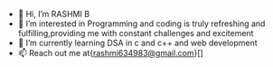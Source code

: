 - 👋 Hi, I’m RASHMI B
- 👀 I’m interested in Programming and coding is truly refreshing and fulfilling,providing me with constant challenges and excitement
- 🌱 I’m currently learning DSA in c and c++ and web development
- 📫 Reach out me at{rashmi634983@gmail.com}[]


<!---
Rashmi638/Rashmi638 is a ✨ special ✨ repository because its `README.md` (this file) appears on your GitHub profile.
You can click the Preview link to take a look at your changes.
--->
